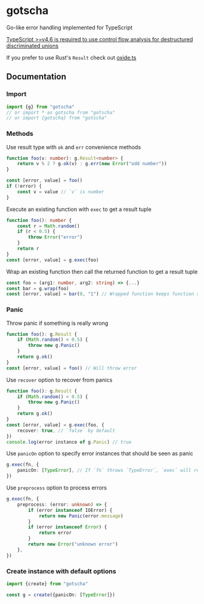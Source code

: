 # gotscha

Go-like error handling implemented for TypeScript

[TypeScript >=v4.6
is required to use control flow analysis for destructured discriminated unions](https://www.typescriptlang.org/docs/handbook/release-notes/typescript-4-6.html#control-flow-analysis-for-destructured-discriminated-unions)

If you prefer to use Rust's `Result` check out [oxide.ts](https://github.com/traverse1984/oxide.ts)

## Documentation

### Import

```ts
import {g} from "gotscha"
// or import * as gotscha from "gotscha"
// or import {gotscha} from "gotscha"
```

### Methods

Use result type with `ok` and `err` convenience methods

```ts
function foo(v: number): g.Result<number> {
	return v % 2 ? g.ok(v) : g.err(new Error("odd number"))
}

const [error, value] = foo()
if (!error) {
	const v = value // `v` is number
}
```

Execute an existing function with `exec` to get a result tuple

```ts
function foo(): number {
	const r = Math.random()
	if (r < 0.5) {
		throw Error("error")
	}
	return r
}
const [error, value] = g.exec(foo)
```

Wrap an existing function then call the returned function to get a result tuple

```ts
const foo = (arg1: number, arg2: string) => {...}
const bar = g.wrap(foo)
const [error, value] = bar(0, "1") // Wrapped function keeps function signature
```

### Panic

Throw panic if something is really wrong

```ts
function foo(): g.Result {
	if (Math.random() < 0.5) {
		throw new g.Panic()
	}
	return g.ok()
}
const [error, value] = foo() // Will throw error
```

Use `recover` option to recover from panics

```ts
function foo(): g.Result {
	if (Math.random() < 0.5) {
		throw new g.Panic()
	}
	return g.ok()
}
const [error, value] = g.exec(foo, {
	recover: true, // `false` by default
})
console.log(error instance of g.Panic) // true
```

Use `panicOn` option to specify error instances that should be seen as panic

```ts
g.exec(fn, {
	panicOn: [TypeError], // If `fn` throws `TypeError`, `exec` will rethrow it
})
```

Use `preprocess` option to process errors

```ts
g.exec(fn, {
	preprocess: (error: unknown) => {
		if (error instanceof IOError) {
			return new Panic(error.message)
		}
		if (error instanceof Error) {
			return error
		}
		return new Error("unknown error")
	},
})
```

### Create instance with default options

```ts
import {create} from "gotscha"

const g = create({panicOn: [TypeError]})
```

